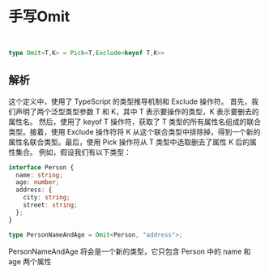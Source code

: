 # 手写Omit

```ts


type Omit<T,K> = Pick<T,Exclude<keyof T,K>>
```
    
## 解析
这个定义中，使用了 TypeScript 的类型推导机制和 Exclude 操作符。
首先，我们声明了两个泛型类型参数 T 和 K，其中 T 表示要操作的类型，K 表示要删去的属性名。
然后，使用了 keyof T 操作符，获取了 T 类型的所有属性名组成的联合类型。接着，使用 Exclude 操作符将 K 从这个联合类型中排除掉，得到一个新的属性名联合类型。最后，使用 Pick 操作符从 T 类型中选取删去了属性 K 后的属性集合。
例如，假设我们有以下类型：
```ts
interface Person {
  name: string;
  age: number;
  address: {
    city: string;
    street: string;
  };
}

type PersonNameAndAge = Omit<Person, "address">;
```

PersonNameAndAge 将会是一个新的类型，它只包含 Person 中的 name 和 age 两个属性

